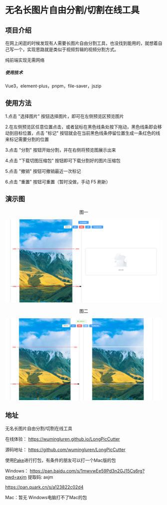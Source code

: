 # 无名长图片自由分割/切割在线工具

## 项目介绍

在网上闲逛的时候发现有人需要长图片自由分割工具，也没找到能用的，就想着自己写一个，实现思路就是类似于视频剪辑的视频分割方式。

纯前端实现无需网络

##### 使用技术

Vue3，element-plus，pnpm，file-saver，jszip

## 使用方法

1.点击 "选择图片" 按钮选择图片，即可在左侧预览区预览图片

2.在左侧预览区任意位置点击，或者鼠标在黑色线条处按下拖动，黑色线条即会移动到目标位置，点击 "标记" 按钮就会在当前黑色线条停留位置生成一条红色的线来标记需要分割的位置

3.点击 "分割" 按钮开始分割，并在右侧将预览图展示出来

4.点击 "下载切图压缩包" 按钮即可下载分割好的图片压缩包

5.点击 "撤销" 按钮可撤销最近一次标记

6.点击 "重置" 按钮可重置（暂时没做，手动 F5 刷新）

## 演示图

<center> 图一 </center>

![图一](./演示图/图一.jpg)

<center> 图二 </center>

![图二](./演示图/图二.jpg)

## 地址
无名长图片自由分割/切割在线工具 

在线体验：
https://wumingluren.github.io/LongPicCutter

源码地址：
https://github.com/wumingluren/LongPicCutter

使用[Pake](https://github.com/tw93/Pake)进行打包，有条件的朋友可以打一个Mac版的包

Windows： 
https://pan.baidu.com/s/1mwvwEe59Pd3n2GJ15Cs6rg?pwd=axjm 提取码: axjm 

https://pan.quark.cn/s/a123822c02d4

Mac：暂无 Windows电脑打不了Mac的包
